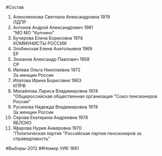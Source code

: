 #Состав
1. Алексеенкова Светлана Александровна 1978   
    ЛДПР
2. Антонов Андрей Александрович 1961   
    "МО МО "Купчино"
3. Бучерова Елена Борисовна 1974   
    КОММУНИСТЫ РОССИИ
4. Злобинская Елена Анатольевна 1969   
    ЕР
5. Зюканов Александр Павлович 1958   
    СР
6. Ивлева Ольга Николаевна 1972   
    За женщин России
7. Ипатова Ирина Борисовна 1963   
    КПРФ
8. Михайлова Лариса Владимировна 1974   
    "Общероссийская общественная организация "Союз пенсионеров России"
9. Русинова Надежда Владимировна 1978   
    За женщин России
10. Серова Екатерина Андреевна 1978   
    ЯБЛОКО
11. Яфарова Нурия Анверовна 1970   
    "Политическая партия "Российская партия пенсионеров за справедливость"

#Выборы-2012
##Номер УИК
1661